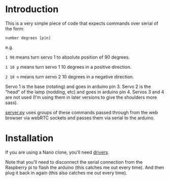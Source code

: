 # Introduction

This is a very simple piece of code that expects commands over serial of the form:

    number degrees [p|n]

e.g. 

```1 90``` means turn servo 1 to absolute position of 90 degrees.

```1 10 p``` means turn servo 1 10 degrees in a positive direction.

```2 10 n``` means turn servo 2 10 degrees in a negative direction.

Servo 1 is the base (rotating) and goes in arduino pin 3. Servo 2 is the "head" of the lamp (nodding, etc) and goes in arduino pin 4. Servos 3 and 4 are not used (I'm using them in later versions to give the shoulders more sass).

[server.py](../pi/server.py) uses groups of these commands passed through from the web browser via webRTC sockets and passes them via serial to the arduino.

# Installation

If you are using a Nano clone, you'll need 
[drivers](https://kig.re/2014/12/31/how-to-use-arduino-nano-mini-pro-with-CH340G-on-mac-osx-yosemite.html).

Note that you'll need to disconnect the serial connection from the Raspberry pi to flash the arduino (this catches me out every time). And then plug it back in again (this also catches me out every time).

